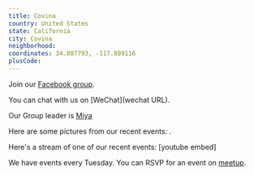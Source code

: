 ```yaml
---
title: Covina
country: United States
state: California
city: Covina
neighborhood: 
coordinates: 34.087793, -117.889116
plusCode:
---
```

Join our [Facebook group](https://www.facebook.com/groups/Free.Code.Camp.Covina).

You can chat with us on [WeChat](wechat URL).

Our Group leader is [Miya](freecodecamp.org/miya)

Here are some pictures from our recent events:
![]().

Here's a stream of one of our recent events:
[youtube embed]

We have events every Tuesday. You can RSVP for an event on [meetup](meetupurl).
